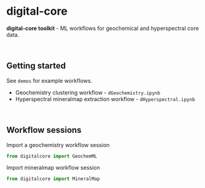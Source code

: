 # digital-core 

**digital-core toolkit** - ML workflows for geochemical and hyperspectral core data. 

&nbsp;

## Getting started 

See `demos` for example workflows.   

+ Geochemistry clustering workflow - `dGeochemistry.ipynb`  
+ Hyperspectral mineralmap extraction workflow - `dHyperspectral.ipynb`

 &nbsp;

## Workflow sessions

Import a geochemistry workflow session 
```python
from digitalcore import GeochemML
```

Import mineralmap workflow session
```python
from digitalcore import MineralMap
```
